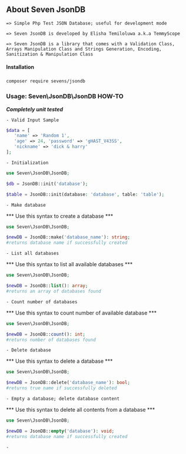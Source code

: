 ## About Seven JsonDB

	=> Simple Php Test JSON Database; useful for development mode

	=> Seven JsonDB is developed by Elisha Temiloluwa a.k.a TemmyScope	

	=> Seven JsonDB is a library that comes with a Validation Class, 
	Arrays Manipulation Class and Strings Generation, Encoding, Sanitization & Manipulation Class


#### Installation
###
```bash
composer require sevens/jsondb
```

### Usage: Seven\JsonDB\JsonDB HOW-TO


***Completely unit tested***

	- Valid Input Sample

```php
$data = [
   'name' => 'Random 1',
   'age' => 24, 'password' => 'gHAST_V43SS',
   'nickname' => 'dick & harry'
];
```

	- Initialization

```php
use Seven\JsonDB\JsonDB;

$db = JsonDB::init('database');

$table = JsonDB::init(database: 'database', table: 'table');

```

	- Make database

*** Use this syntax to create a database ***

```php
use Seven\JsonDB\JsonDB;

$newDB = JsonDB::make('database_name'): string;
#returns database name if successfully created
```

	- List all databases

*** Use this syntax to list all available databases ***

```php
use Seven\JsonDB\JsonDB;

$newDB = JsonDB::list(): array;
#returns an array of databases found
```
	- Count number of databases

*** Use this syntax to count number of available database ***

```php
use Seven\JsonDB\JsonDB;

$newDB = JsonDB::count(): int;
#returns number of databases found
```

	- Delete database

*** Use this syntax to delete a database ***

```php
use Seven\JsonDB\JsonDB;

$newDB = JsonDB::delete('database_name'): bool;
#returns true name if successfully deleted
```

	- Empty a database; delete database content

*** Use this syntax to delete all contents from a database ***

```php
use Seven\JsonDB\JsonDB;

$newDB = JsonDB::empty('database'): void;
#returns database name if successfully created
```

	- 











